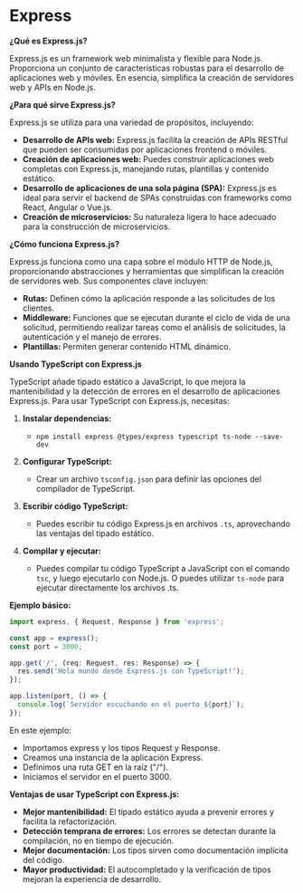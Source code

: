 # Express

**¿Qué es Express.js?**

Express.js es un framework web minimalista y flexible para Node.js. Proporciona un conjunto de características robustas para el desarrollo de aplicaciones web y móviles. En esencia, simplifica la creación de servidores web y APIs en Node.js.

**¿Para qué sirve Express.js?**

Express.js se utiliza para una variedad de propósitos, incluyendo:

* **Desarrollo de APIs web:** Express.js facilita la creación de APIs RESTful que pueden ser consumidas por aplicaciones frontend o móviles.
* **Creación de aplicaciones web:** Puedes construir aplicaciones web completas con Express.js, manejando rutas, plantillas y contenido estático.
* **Desarrollo de aplicaciones de una sola página (SPA):** Express.js es ideal para servir el backend de SPAs construidas con frameworks como React, Angular o Vue.js.
* **Creación de microservicios:** Su naturaleza ligera lo hace adecuado para la construcción de microservicios.

**¿Cómo funciona Express.js?**

Express.js funciona como una capa sobre el módulo HTTP de Node.js, proporcionando abstracciones y herramientas que simplifican la creación de servidores web. Sus componentes clave incluyen:

* **Rutas:** Definen cómo la aplicación responde a las solicitudes de los clientes.
* **Middleware:** Funciones que se ejecutan durante el ciclo de vida de una solicitud, permitiendo realizar tareas como el análisis de solicitudes, la autenticación y el manejo de errores.
* **Plantillas:** Permiten generar contenido HTML dinámico.

**Usando TypeScript con Express.js**

TypeScript añade tipado estático a JavaScript, lo que mejora la mantenibilidad y la detección de errores en el desarrollo de aplicaciones Express.js. Para usar TypeScript con Express.js, necesitas:

1.  **Instalar dependencias:**
    * `npm install express @types/express typescript ts-node --save-dev`

2.  **Configurar TypeScript:**
    * Crear un archivo `tsconfig.json` para definir las opciones del compilador de TypeScript.

3.  **Escribir código TypeScript:**
    * Puedes escribir tu código Express.js en archivos `.ts`, aprovechando las ventajas del tipado estático.

4.  **Compilar y ejecutar:**
    * Puedes compilar tu código TypeScript a JavaScript con el comando `tsc`, y luego ejecutarlo con Node.js. O puedes utilizar `ts-node` para ejecutar directamente los archivos .ts.

**Ejemplo básico:**

```typescript
import express, { Request, Response } from 'express';

const app = express();
const port = 3000;

app.get('/', (req: Request, res: Response) => {
  res.send('Hola mundo desde Express.js con TypeScript!');
});

app.listen(port, () => {
  console.log(`Servidor escuchando en el puerto ${port}`);
});
```

En este ejemplo:

* Importamos express y los tipos Request y Response.
* Creamos una instancia de la aplicación Express.
* Definimos una ruta GET en la raíz ("/").
* Iniciamos el servidor en el puerto 3000.

**Ventajas de usar TypeScript con Express.js:**

* **Mejor mantenibilidad:** El tipado estático ayuda a prevenir errores y facilita la refactorización.
* **Detección temprana de errores:** Los errores se detectan durante la compilación, no en tiempo de ejecución.
* **Mejor documentación:** Los tipos sirven como documentación implícita del código.
* **Mayor productividad:** El autocompletado y la verificación de tipos mejoran la experiencia de desarrollo.

